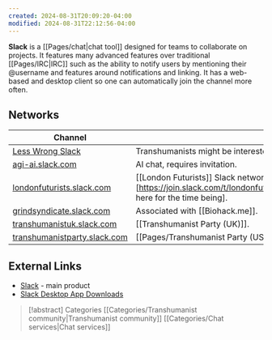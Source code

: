 ```yaml
---
created: 2024-08-31T20:09:20-04:00
modified: 2024-08-31T22:12:56-04:00
---
```

**Slack** is a [[Pages/chat|chat tool]] designed for teams to collaborate on projects. It features many advanced features over traditional [[Pages/IRC|IRC]] such as the ability to notify users by mentioning their @username and features around notifications and linking. It has a web-based and desktop client so one can automatically join the channel more often.

## Networks

| Channel                                                               | Description                                                                                                                                                                                                                                  |
| --------------------------------------------------------------------- | -------------------------------------------------------------------------------------------------------------------------------------------------------------------------------------------------------------------------------------------- |
| [Less Wrong Slack](https://wiki.lesswrong.com/wiki/Less_Wrong_Slack)  | Transhumanists might be interested in the [[Less Wrong]] Slack network. Requires invitation.                                                                                                                                                 |
| [agi-ai.slack.com](https://agi-ai.slack.com)                          | AI chat, requires invitation.                                                                                                                                                                                                                |
| [londonfuturists.slack.com](https://londonfuturists.slack.com)        | [[London Futurists]] Slack network, invitation [https://join.slack.com/t/londonfuturists/shared_invite/enQtMzYyMjUyMjY3MDI2LTE3N2IxYzZjZDdiZDcxNGIzODMxN2QyNjU3MzRhZmZkYjIyZWFhNWEzZTA5NTNjYjQ2MGFhMTQ0OTkwYWY4ODc here for the time being]. |
| [grindsyndicate.slack.com](https://grindsyndicate.slack.com)          | Associated with [[Biohack.me]].                                                                                                                                                                                                              |
| [transhumanistuk.slack.com](https://transhumanistuk.slack.com)        | [[Transhumanist Party (UK)]].                                                                                                                                                                                                                |
| [transhumanistparty.slack.com](https://transhumanistparty.slack.com/) | [[Pages/Transhumanist Party (US)\|Transhumanist Party (US)]]                                                                                                                                                                                 |

## External Links
* [Slack](https://slack.com/) - main product
* [Slack Desktop App Downloads](https://slack.com/downloads)

> [!abstract] Categories
> [[Categories/Transhumanist community|Transhumanist community]] [[Categories/Chat services|Chat services]]